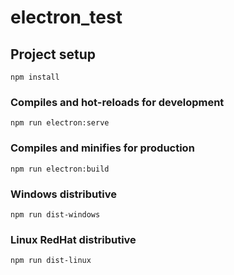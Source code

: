# electron_test

## Project setup
```
npm install
```

### Compiles and hot-reloads for development
```
npm run electron:serve
```

### Compiles and minifies for production
```
npm run electron:build
```

### Windows distributive
```
npm run dist-windows
```

### Linux RedHat distributive
```
npm run dist-linux
```